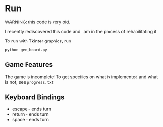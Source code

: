 # Run

WARNING: this code is very old.

I recently rediscovered this code and I am in the process of rehabilitating it

To run with Tkinter graphics, run

```
python gen_board.py
```

## Game Features

The game is incomplete! To get specifics on what is implemented and what is not, see `progress.txt`.

## Keyboard Bindings

- escape - ends turn
- return - ends turn
- space - ends turn